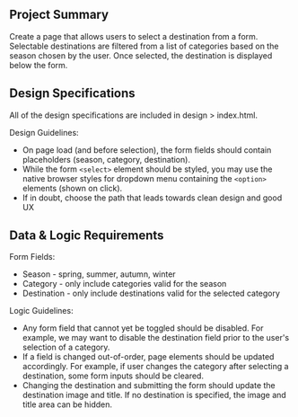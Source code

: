 ## Project Summary

Create a page that allows users to select a destination from a form. Selectable destinations are filtered from a list of categories based on the season chosen by the user. Once selected, the destination is displayed below the form.

## Design Specifications

All of the design specifications are included in design > index.html.

Design Guidelines:
* On page load (and before selection), the form fields should contain placeholders (season, category, destination).
* While the form `<select>` element should be styled, you may use the native browser styles for dropdown menu containing the `<option>` elements (shown on click).
* If in doubt, choose the path that leads towards clean design and good UX

## Data & Logic Requirements

Form Fields:
* Season - spring, summer, autumn, winter
* Category - only include categories valid for the season
* Destination - only include destinations valid for the selected category

Logic Guidelines:
* Any form field that cannot yet be toggled should be disabled. For example, we may want to disable the destination field prior to the user's selection of a category.
* If a field is changed out-of-order, page elements should be updated accordingly. For example, if user changes the category after selecting a destination, some form inputs should be cleared. 
* Changing the destination and submitting the form should update the destination image and title. If no destination is specified, the image and title area can be hidden.